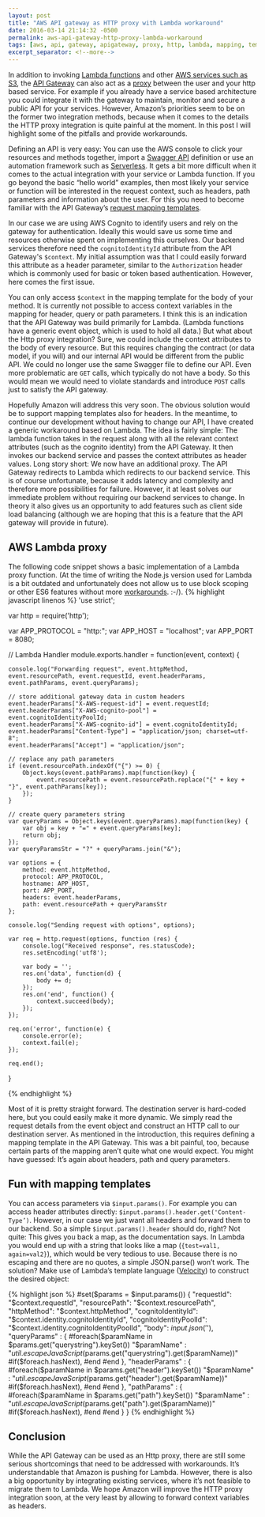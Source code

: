 ```yaml
---
layout: post
title: "AWS API gateway as HTTP proxy with Lambda workaround"
date: 2016-03-14 21:14:32 -0500
permalink: aws-api-gateway-http-proxy-lambda-workaround
tags: [aws, api, gateway, apigateway, proxy, http, lambda, mapping, template, cognito, context]
excerpt_separator: <!--more-->
---
```


In addition to invoking [Lambda functions](http://docs.aws.amazon.com/apigateway/latest/developerguide/integrating-api-with-aws-services-lambda.html) and other [AWS services such as S3](http://docs.aws.amazon.com/apigateway/latest/developerguide/integrating-api-with-aws-services-s3.html), the [API Gateway](https://aws.amazon.com/api-gateway/) can also act as a [proxy](http://docs.aws.amazon.com/apigateway/latest/developerguide/getting-started-mappings.html) between the user and your http based service. For example if you already have a service based architecture you could integrate it with the gateway to maintain, monitor and secure a public API for your services. However, Amazon’s priorities seem to be on the former two integration methods, because when it comes to the details the HTTP proxy integration is quite painful at the moment. In this post I will highlight some of the pitfalls and provide workarounds.
<!--more-->

Defining an API is very easy: You can use the AWS console to click your resources  and methods together, import a [Swagger API](http://swagger.io/) definition or use an automation framework such as [Serverless](https://github.com/serverless/serverless). It gets a bit more difficult when it comes to the actual integration with your service or Lambda function. If you go beyond the basic “hello world” examples, then most likely your service or function will be interested in the request context, such as headers, path parameters and information about the user. For this you need to become familiar with the API Gateway’s [request mapping templates](http://docs.aws.amazon.com/apigateway/latest/developerguide/api-gateway-mapping-template-reference.html).

In our case we are using AWS Cognito to identify users and rely on the gateway for authentication. Ideally this would save us some time and resources
otherwise spent on implementing this ourselves. Our backend services therefore need the `cognitoIdentityId` attribute from the API Gateway's `$context`. My initial assumption was that I could easily forward this attribute as a header parameter, similar to the `Authorization` header which is commonly used for basic or token based authentication. However, here comes the first issue.

You can only access `$context` in the mapping template for the body of your method. It is currently not possible to access context variables in the mapping for header, query or path parameters. I think this is an indication that the API Gateway was build primarily for Lambda. (Lambda functions have a generic event object, which is used to hold all data.) But what about the Http proxy integration? Sure, we could include the context attributes to the body of every resource. But this requires changing the contract (or data model, if you will) and our internal API would be different from the public API. We could no longer use the same Swagger file to define our API. Even more problematic are `GET` calls, which typically do not have a body. So this would mean we would need to violate standards and introduce `POST` calls just to satisfy the API gateway.

Hopefully Amazon will address this very soon. The obvious solution would be to support mapping templates also for headers. In the meantime, to continue our development without having to change our API, I have created a generic workaround based on Lambda. The idea is fairly simple: The lambda function takes in the request along with all the relevant context attributes (such as the cognito identity) from the API Gateway. It then invokes our backend service and passes the context attributes as header values. Long story short: We now have an additional proxy. The API Gateway redirects to Lambda which redirects to our backend service. This is of course unfortunate, because it adds latency and complexity and therefore more possibilities for failure. However, it at least solves our immediate problem without requiring our backend services to change. In theory it also gives us an opportunity to add features such as client side load balancing (although we are hoping that this is a feature that the API gateway will provide in future).

## AWS Lambda proxy
The following code snippet shows a basic implementation of a Lambda proxy function. (At the time of writing the Node.js version used for Lambda is a bit outdated and unfortunately does not allow us to use block scoping or other ES6 features without more [workarounds](http://www.rricard.me/es6/aws/lambda/nodejs/2015/11/29/es6-on-aws-lambda.html). :-/). 
{% highlight javascript linenos %}
'use strict';

var http = require('http');

var APP_PROTOCOL = "http:";
var APP_HOST = "localhost";
var APP_PORT = 8080;

// Lambda Handler
module.exports.handler = function(event, context) {

    console.log("Forwarding request", event.httpMethod, event.resourcePath, event.requestId, event.headerParams, event.pathParams, event.queryParams);

    // store additional gateway data in custom headers
    event.headerParams["X-AWS-request-id"] = event.requestId;
    event.headerParams["X-AWS-cognito-pool"] = event.cognitoIdentityPoolId;
    event.headerParams["X-AWS-cognito-id"] = event.cognitoIdentityId;
    event.headerParams["Content-Type"] = "application/json; charset=utf-8";
    event.headerParams["Accept"] = "application/json";
    
    // replace any path parameters
    if (event.resourcePath.indexOf("{") >= 0) {
        Object.keys(event.pathParams).map(function(key) {
            event.resourcePath = event.resourcePath.replace("{" + key + "}", event.pathParams[key]); 
        });
    }
        
    // create query parameters string
    var queryParams = Object.keys(event.queryParams).map(function(key) {
        var obj = key + "=" + event.queryParams[key];
        return obj;
    });
    var queryParamsStr = "?" + queryParams.join("&");

    var options = {
        method: event.httpMethod,
        protocol: APP_PROTOCOL,
        hostname: APP_HOST,
        port: APP_PORT,
        headers: event.headerParams,
        path: event.resourcePath + queryParamsStr
    };

    console.log("Sending request with options", options);

    var req = http.request(options, function (res) {
        console.log("Received response", res.statusCode);
        res.setEncoding('utf8');
        
        var body = '';
        res.on('data', function(d) {
            body += d;
        });
        res.on('end', function() {
            context.succeed(body);
        });
    });

    req.on('error', function(e) {
        console.error(e);
        context.fail(e);
    });

    req.end();
}

{% endhighlight %}


Most of it is pretty straight forward. The destination server is hard-coded here, but you could easily make it more dynamic. We simply read the request details from the event object and construct an HTTP call to our destination server. As mentioned in the introduction, this requires defining a mapping template in the API Gateway. This was a bit painful, too, because certain parts of the mapping aren’t quite what one would expect. You might have guessed: It’s again about headers, path and query parameters.

## Fun with mapping templates
You can access parameters via `$input.params()`. For example you can access header attributes directly: `$input.params().header.get('Content-Type’)`. However, in our case we just want all headers and forward them to our backend. So a simple `$input.params().header` should do, right? Not quite: This gives you back a map, as the documentation says. In Lambda you would end up with a string that looks like a map (`{test=val1, again=val2}`), which would be very tedious to use. Because there is no escaping and there are no quotes, a simple JSON.parse() won’t work. The solution? Make use of Lambda’s template language ([Velocity](http://velocity.apache.org/engine/devel/vtl-reference-guide.html)) to construct the desired object:

{% highlight json %}
#set($params = $input.params())
{
  "requestId": "$context.requestId",
  "resourcePath": "$context.resourcePath",
  "httpMethod": "$context.httpMethod",
  "cognitoIdentityId": "$context.identity.cognitoIdentityId",
  "cognitoIdentityPoolId": "$context.identity.cognitoIdentityPoolId",
  "body": $input.json('$'),
  "queryParams" : {
      #foreach($paramName in $params.get("querystring").keySet())
        "$paramName" : "$util.escapeJavaScript($params.get("querystring").get($paramName))"
        #if($foreach.hasNext),
        #end
      #end
    },
  "headerParams" : {
     #foreach($paramName in $params.get("header").keySet())
       "$paramName" : "$util.escapeJavaScript($params.get("header").get($paramName))"
       #if($foreach.hasNext),
       #end
     #end
   },
  "pathParams" : {
     #foreach($paramName in $params.get("path").keySet())
       "$paramName" : "$util.escapeJavaScript($params.get("path").get($paramName))"
       #if($foreach.hasNext),
       #end
     #end
   }
}
{% endhighlight %}


## Conclusion
While the API Gateway can be used as an Http proxy, there are still some serious shortcomings that need to be addressed with workarounds. It’s understandable that Amazon is pushing for Lambda. However, there is also a big opportunity by integrating existing services, where it’s not feasible to migrate them to Lambda. We hope Amazon will improve the HTTP proxy integration soon, at the very least by allowing to forward context variables as headers.